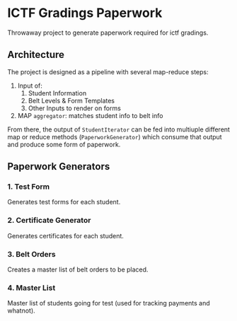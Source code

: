 # ICTF Gradings Paperwork
Throwaway project to generate paperwork required for ictf gradings.

## Architecture

The project is designed as a pipeline with several map-reduce steps:
1. Input of:
    1. Student Information
    2. Belt Levels & Form Templates
    3. Other Inputs to render on forms
2. MAP `aggregator`: matches student info to belt info

From there, the output of `StudentIterator` can be fed into multiuple different
map or reduce methods (`PaperworkGenerator`) which consume that output and
produce some form of paperwork.

## Paperwork Generators

### 1. Test Form
Generates test forms for each student.

### 2. Certificate Generator
Generates certificates for each student.

### 3. Belt Orders
Creates a master list of belt orders to be placed.

### 4. Master List
Master list of students going for test (used for tracking payments and whatnot).



